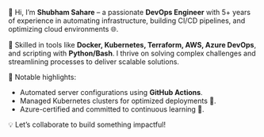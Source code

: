 👋 Hi, I’m **Shubham Sahare** – a passionate **DevOps Engineer** with 5+ years of experience in automating infrastructure, building CI/CD pipelines, and optimizing cloud environments 🌐.

🚀 Skilled in tools like **Docker, Kubernetes, Terraform, AWS, Azure DevOps**, and scripting with **Python/Bash**. I thrive on solving complex challenges and streamlining processes to deliver scalable solutions.

🎯 Notable highlights:
- Automated server configurations using **GitHub Actions**.
- Managed Kubernetes clusters for optimized deployments 🚢.
- Azure-certified and committed to continuous learning 📘.

💡 Let’s collaborate to build something impactful!
